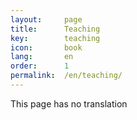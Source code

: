 ```yaml
---
layout:     page
title:      Teaching
key:        teaching
icon:       book
lang:       en
order:      1
permalink:  /en/teaching/
---
```

This page has no translation
